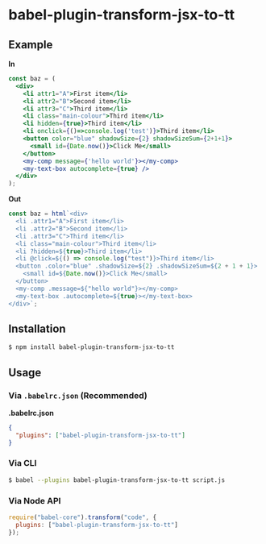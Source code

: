# babel-plugin-transform-jsx-to-tt



## Example

**In**

```jsx
const baz = (
  <div>
    <li attr1="A">First item</li>
    <li attr2="B">Second item</li>
    <li attr3="C">Third item</li>
    <li class="main-colour">Third item</li>
    <li hidden={true}>Third item</li>
    <li onclick={()=>console.log('test')}>Third item</li>
    <button color="blue" shadowSize={2} shadowSizeSum={2+1+1}>
      <small id={Date.now()}>Click Me</small>
    </button>
    <my-comp message={'hello world'}></my-comp>
    <my-text-box autocomplete={true} />
  </div>
);

```

**Out**

```js
const baz = html`<div>
  <li .attr1="A">First item</li>
  <li .attr2="B">Second item</li>
  <li .attr3="C">Third item</li>
  <li class="main-colour">Third item</li>
  <li ?hidden=${true}>Third item</li>
  <li @click=${() => console.log("test")}>Third item</li>
  <button .color="blue" .shadowSize=${2} .shadowSizeSum=${2 + 1 + 1}>
    <small id=${Date.now()}>Click Me</small>
  </button>
  <my-comp .message=${"hello world"}></my-comp>
  <my-text-box .autocomplete=${true}></my-text-box>
</div>`;
```

## Installation

```sh
$ npm install babel-plugin-transform-jsx-to-tt
```

## Usage

### Via `.babelrc.json` (Recommended)

**.babelrc.json**

```json
{
  "plugins": ["babel-plugin-transform-jsx-to-tt"]
}
```

### Via CLI

```sh
$ babel --plugins babel-plugin-transform-jsx-to-tt script.js
```

### Via Node API

```javascript
require("babel-core").transform("code", {
  plugins: ["babel-plugin-transform-jsx-to-tt"]
});
```
